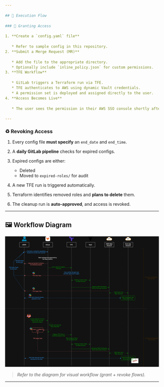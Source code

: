 ```yaml
---

## 🔄 Execution Flow

### 🔐 Granting Access

1. **Create a `config.yaml` file**

   * Refer to sample config in this repository.
2. **Submit a Merge Request (MR)**

   * Add the file to the appropriate directory.
   * Optionally include `inline_policy.json` for custom permissions.
3. **TFE Workflow**

   * GitLab triggers a Terraform run via TFE.
   * TFE authenticates to AWS using dynamic Vault credentials.
   * A permission set is deployed and assigned directly to the user.
4. **Access Becomes Live**

   * The user sees the permission in their AWS SSO console shortly after.

---
```


### ♻️ Revoking Access

1. Every config file **must specify** an `end_date` and `end_time`.
2. A **daily GitLab pipeline** checks for expired configs.
3. Expired configs are either:

   * Deleted
   * Moved to `expired-roles/` for audit
4. A new TFE run is triggered automatically.
5. Terraform identifies removed roles and **plans to delete** them.
6. The cleanup run is **auto-approved**, and access is revoked.

---

## 🖼️ Workflow Diagram

![Execution Flow](./assets/execution-flow.png)

> *Refer to the diagram for visual workflow (grant + revoke flows).*

---
